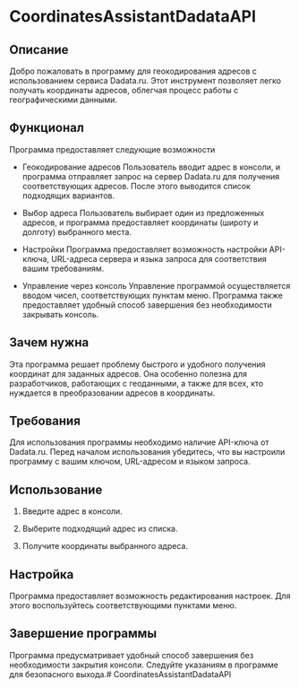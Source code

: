 # CoordinatesAssistantDadataAPI
## Описание

Добро пожаловать в программу для геокодирования адресов с использованием сервиса Dadata.ru. Этот инструмент позволяет легко получать координаты адресов, облегчая процесс работы с географическими данными.

## Функционал

Программа предоставляет следующие возможности

 - Геокодирование адресов Пользователь вводит адрес в консоли, и программа отправляет запрос на сервер Dadata.ru для получения соответствующих адресов. После этого выводится список подходящих вариантов.

 - Выбор адреса Пользователь выбирает один из предложенных адресов, и программа предоставляет координаты (широту и долготу) выбранного места.

 - Настройки Программа предоставляет возможность настройки API-ключа, URL-адреса сервера и языка запроса для соответствия вашим требованиям.

 - Управление через консоль Управление программой осуществляется вводом чисел, соответствующих пунктам меню. Программа также предоставляет удобный способ завершения без необходимости закрывать консоль.

## Зачем нужна

Эта программа решает проблему быстрого и удобного получения координат для заданных адресов. Она особенно полезна для разработчиков, работающих с геоданными, а также для всех, кто нуждается в преобразовании адресов в координаты.

## Требования

Для использования программы необходимо наличие API-ключа от Dadata.ru. Перед началом использования убедитесь, что вы настроили программу с вашим ключом, URL-адресом и языком запроса.

## Использование

1. Введите адрес в консоли.

2. Выберите подходящий адрес из списка.

3. Получите координаты выбранного адреса.

## Настройка

Программа предоставляет возможность редактирования настроек. Для этого воспользуйтесь соответствующими пунктами меню.

## Завершение программы

Программа предусматривает удобный способ завершения без необходимости закрытия консоли. Следуйте указаниям в программе для безопасного выхода.# CoordinatesAssistantDadataAPI
